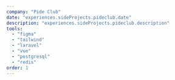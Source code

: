 ```yaml
---
company: "Pide Club"
date: "experiences.sideProjects.pideclub.date"
description: "experiences.sideProjects.pideclub.description"
tools:
  - "figma"
  - "tailwind"
  - "laravel"
  - "vue"
  - "postgresql"
  - "redis"
order: 1
---
```

